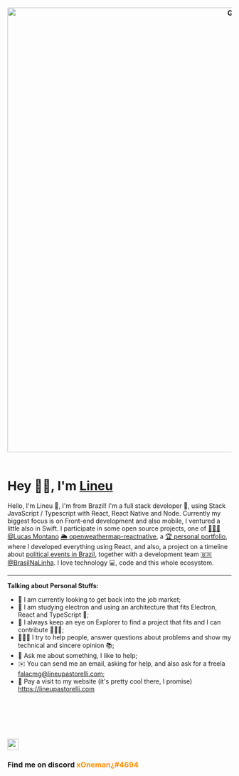 <h3 align="center"><img width="1000" align="center" alt="GIF" src="https://media.giphy.com/media/836HiJc7pgzy8iNXCn/giphy.gif" />
<br />
<br />
</h3>

# Hey 👋🏻, I'm [Lineu](https://lineupastorelli.com)

Hello, I'm Lineu 🦄, I'm from Brazil! I'm a full stack developer 🚀, using Stack JavaScript / Typescript with React, React Native and Node. Currently my biggest focus is on Front-end development and also mobile, I ventured a little also in Swift. I participate in some open source projects, one of  [👨🏻‍💻 @Lucas Montano](https://github.com/lucasmontano) [🌦 openweathermap-reactnative](https://github.com/lucasmontano/openweathermap-reactnative), a [🏆 personal portfolio](https://github.com/lineuxyz/my-portfolio-project), where I developed everything using React, and also, a project on a timeline about [political events in Brazil](https://github.com/BrasilNaLinha/frontend), together with a development team [🇧🇷 @BrasilNaLinha](https://github.com/BrasilNaLinha). I love technology 💻, code and this whole ecosystem.

---  
  
**Talking about Personal Stuffs:**

* 🎯 I am currently looking to get back into the job market;
* 🌱 I am studying electron and using an architecture that fits Electron, React and TypeScript 🧠; 
* 👀 I always keep an eye on Explorer to find a project that fits and I can contribute 🧙🏻‍♂️;
* 👨🏻‍🚀 I try to help people, answer questions about problems and show my technical and sincere opinion 📚;
* 💬 Ask me about something, I like to help;
* ✉️ You can send me an email, asking for help, and also ask for a freela falacmg@lineupastorelli.com;
* 🛴 Pay a visit to my website (it's pretty cool there, I promise) https://lineupastorelli.com

<br />

<h3 align="center">
  <img src="https://github-readme-stats.vercel.app/api?username=lineuxyz&count_private=true&show_icons=true&theme=dracula" alt=""/>
</h3>

<br />
<br />

<img width="25" src="https://user-images.githubusercontent.com/54123248/90984557-0ad18580-e54c-11ea-871d-056282765b47.png" alt=""/>
<h3>
  Find me on discord  <strong style="color: #ff9000">xOneman¿#4694</strong>
</h3>
